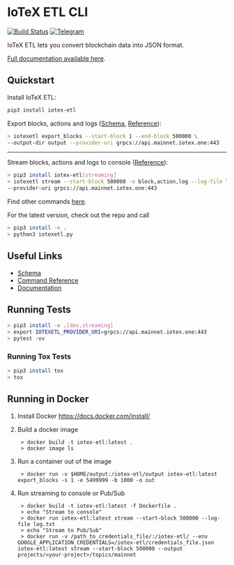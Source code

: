 # IoTeX ETL CLI

[![Build Status](https://travis-ci.org/blockchain-etl/iotex-etl.svg?branch=master)](https://travis-ci.org/blockchain-etl/iotex-etl)
[![Telegram](https://img.shields.io/badge/telegram-join%20chat-blue.svg)](https://t.me/joinchat/GsMpbA3mv1OJ6YMp3T5ORQ)

IoTeX ETL lets you convert blockchain data into JSON format.

[Full documentation available here](http://iotex-etl.readthedocs.io/).

## Quickstart

Install IoTeX ETL:

```bash
pip3 install iotex-etl
```

Export blocks, actions and logs ([Schema](../docs/schema.md), [Reference](../docs/commands.md)):

```bash
> iotexetl export_blocks --start-block 1 --end-block 500000 \
--output-dir output --provider-uri grpcs://api.mainnet.iotex.one:443
```

---

Stream blocks, actions and logs to console ([Reference](../docs/commands.md#stream)):

```bash
> pip3 install iotex-etl[streaming]
> iotexetl stream --start-block 500000 -e block,action,log --log-file log.txt \
--provider-uri grpcs://api.mainnet.iotex.one:443
```

Find other commands [here](https://iotex-etl.readthedocs.io/en/latest/commands/).

For the latest version, check out the repo and call 
```bash
> pip3 install -e . 
> python3 iotexetl.py
```

## Useful Links

- [Schema](https://iotex-etl.readthedocs.io/en/latest/schema/)
- [Command Reference](https://iotex-etl.readthedocs.io/en/latest/commands/)
- [Documentation](https://iotex-etl.readthedocs.io/)

## Running Tests

```bash
> pip3 install -e .[dev,streaming]
> export IOTEXETL_PROVIDER_URI=grpcs://api.mainnet.iotex.one:443
> pytest -vv
```

### Running Tox Tests

```bash
> pip3 install tox
> tox
```

## Running in Docker

1. Install Docker https://docs.docker.com/install/

2. Build a docker image
        
        > docker build -t iotex-etl:latest .
        > docker image ls
        
3. Run a container out of the image

        > docker run -v $HOME/output:/iotex-etl/output iotex-etl:latest export_blocks -s 1 -e 5499999 -b 1000 -o out

4. Run streaming to console or Pub/Sub

        > docker build -t iotex-etl:latest -f Dockerfile .
        > echo "Stream to console"
        > docker run iotex-etl:latest stream --start-block 500000 --log-file log.txt
        > echo "Stream to Pub/Sub"
        > docker run -v /path_to_credentials_file/:/iotex-etl/ --env GOOGLE_APPLICATION_CREDENTIALS=/iotex-etl/credentials_file.json iotex-etl:latest stream --start-block 500000 --output projects/<your-project>/topics/mainnet
